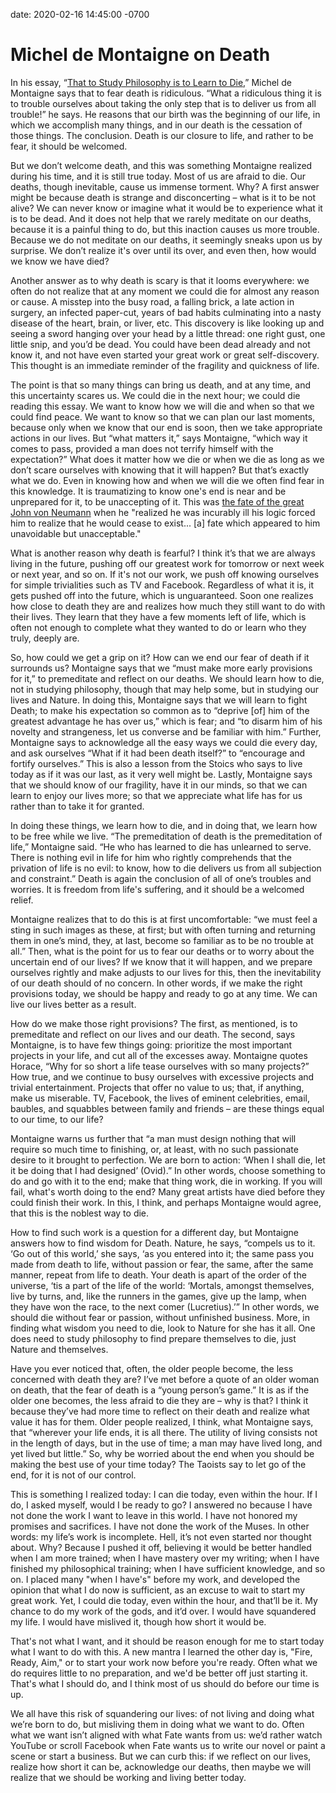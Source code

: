 
date: 2020-02-16 14:45:00 -0700

# Michel de Montaigne on Death

In his essay, “[That to Study Philosophy is to Learn to Die](https://www.gutenberg.org/files/3600/3600-h/3600-h.htm#link2HCH0019 "Montaigne on Gutenberg Project"),” Michel de Montaigne says that to fear death is ridiculous. “What a ridiculous thing it is to trouble ourselves about taking the only step that is to deliver us from all trouble!” he says. He reasons that our birth was the beginning of our life, in which we accomplish many things, and in our death is the cessation of those things. The conclusion. Death is our closure to life, and rather to be fear, it should be welcomed.

But we don’t welcome death, and this was something Montaigne realized during his time, and it is still true today. Most of us are afraid to die. Our deaths, though inevitable, cause us immense torment. Why? A first answer might be because death is strange and disconcerting – what is it to be not alive? We can never know or imagine what it would be to experience what it is to be dead. And it does not help that we rarely meditate on our deaths, because it is a painful thing to do, but this inaction causes us more trouble. Because we do not meditate on our deaths, it seemingly sneaks upon us by surprise. We don’t realize it's over until its over, and even then, how would we know we have died?

Another answer as to why death is scary is that it looms everywhere: we often do not realize that at any moment we could die for almost any reason or cause. A misstep into the busy road, a falling brick, a late action in surgery, an infected paper-cut, years of bad habits culminating into a nasty disease of the heart, brain, or liver, etc. This discovery is like looking up and seeing a sword hanging over your head by a little thread: one right gust, one little snip, and you’d be dead. You could have been dead already and not know it, and not have even started your great work or great self-discovery. This thought is an immediate reminder of the fragility and quickness of life.

The point is that so many things can bring us death, and at any time, and this uncertainty scares us. We could die in the next hour; we could die reading this essay. We want to know how we will die and when so that we could find peace. We want to know so that we can plan our last moments, because only when we know that our end is soon, then we take appropriate actions in our lives. But “what matters it,” says Montaigne, “which way it comes to pass, provided a man does not terrify himself with the expectation?” What does it matter how we die or when we die as long as we don’t scare ourselves with knowing that it will happen? But that’s exactly what we do. Even in knowing how and when we will die we often find fear in this knowledge. It is traumatizing to know one's end is near and be unprepared for it, to be unaccepting of it. This was [the fate of the great John von Neumann](https://books.google.com/books?id=YZd9DAAAQBAJ&pg=PA65#v=onepage&q&f=false "The Portfolio Theorists: von Neumann, Savage, Arrow and Markowitz") when he "realized he was incurably ill his logic forced him to realize that he would cease to exist... \[a\] fate which appeared to him unavoidable but unacceptable."

What is another reason why death is fearful? I think it’s that we are always living in the future, pushing off our greatest work for tomorrow or next week or next year, and so on. If it's not our work, we push off knowing ourselves for simple trivialities such as TV and Facebook. Regardless of what it is, it gets pushed off into the future, which is unguaranteed. Soon one realizes how close to death they are and realizes how much they still want to do with their lives. They learn that they have a few moments left of life, which is often not enough to complete what they wanted to do or learn who they truly, deeply are.

So, how could we get a grip on it? How can we end our fear of death if it surrounds us? Montaigne says that we “must make more early provisions for it,” to premeditate and reflect on our deaths. We should learn how to die, not in studying philosophy, though that may help some, but in studying our lives and Nature. In doing this, Montaigne says that we will learn to fight Death; to make his expectation so common as to “deprive \[of\] him of the greatest advantage he has over us,” which is fear; and “to disarm him of his novelty and strangeness, let us converse and be familiar with him.” Further, Montaigne says to acknowledge all the easy ways we could die every day, and ask ourselves “What if it had been death itself?” to “encourage and fortify ourselves.” This is also a lesson from the Stoics who says to live today as if it was our last, as it very well might be. Lastly, Montaigne says that we should know of our fragility, have it in our minds, so that we can learn to enjoy our lives more; so that we appreciate what life has for us rather than to take it for granted.

In doing these things, we learn how to die, and in doing that, we learn how to be free while we live. “The premeditation of death is the premeditation of life,” Montaigne said. “He who has learned to die has unlearned to serve. There is nothing evil in life for him who rightly comprehends that the privation of life is no evil: to know, how to die delivers us from all subjection and constraint.” Death is again the conclusion of all of one’s troubles and worries. It is freedom from life's suffering, and it should be a welcomed relief.

Montaigne realizes that to do this is at first uncomfortable: “we must feel a sting in such images as these, at first; but with often turning and returning them in one’s mind, they, at last, become so familiar as to be no trouble at all.” Then, what is the point for us to fear our deaths or to worry about the uncertain end of our lives? If we know that it will happen, and we prepare ourselves rightly and make adjusts to our lives for this, then the inevitability of our death should of no concern. In other words, if we make the right provisions today, we should be happy and ready to go at any time. We can live our lives better as a result.

How do we make those right provisions? The first, as mentioned, is to premeditate and reflect on our lives and our death. The second, says Montaigne, is to have few things going: prioritize the most important projects in your life, and cut all of the excesses away. Montaigne quotes Horace, “Why for so short a life tease ourselves with so many projects?” How true, and we continue to busy ourselves with excessive projects and trivial entertainment. Projects that offer no value to us; that, if anything, make us miserable. TV, Facebook, the lives of eminent celebrities, email, baubles, and squabbles between family and friends – are these things equal to our time, to our life?

Montaigne warns us further that “a man must design nothing that will require so much time to finishing, or, at least, with no such passionate desire to it brought to perfection. We are born to action: ‘When I shall die, let it be doing that I had designed’ (Ovid).” In other words, choose something to do and go with it to the end; make that thing work, die in working. If you will fail, what's worth doing to the end? Many great artists have died before they could finish their work. In this, I think, and perhaps Montaigne would agree, that this is the noblest way to die.

How to find such work is a question for a different day, but Montaigne answers how to find wisdom for Death. Nature, he says, “compels us to it. ‘Go out of this world,’ she says, ‘as you entered into it; the same pass you made from death to life, without passion or fear, the same, after the same manner, repeat from life to death. Your death is apart of the order of the universe, ‘tis a part of the life of the world: ‘Mortals, amongst themselves, live by turns, and, like the runners in the games, give up the lamp, when they have won the race, to the next comer (Lucretius).’” In other words, we should die without fear or passion, without unfinished business. More, in finding what wisdom you need to die, look to Nature for she has it all. One does need to study philosophy to find prepare themselves to die, just Nature and themselves.

Have you ever noticed that, often, the older people become, the less concerned with death they are? I’ve met before a quote of an older woman on death, that the fear of death is a “young person’s game.” It is as if the older one becomes, the less afraid to die they are – why is that? I think it because they’ve had more time to reflect on their death and realize what value it has for them. Older people realized, I think, what Montaigne says, that “wherever your life ends, it is all there. The utility of living consists not in the length of days, but in the use of time; a man may have lived long, and yet lived but little.” So, why be worried about the end when you should be making the best use of your time today? The Taoists say to let go of the end, for it is not of our control.

This is something I realized today: I can die today, even within the hour. If I do, I asked myself, would I be ready to go? I answered no because I have not done the work I want to leave in this world. I have not honored my promises and sacrifices. I have not done the work of the Muses. In other words: my life’s work is incomplete. Hell, it’s not even started nor thought about. Why? Because I pushed it off, believing it would be better handled when I am more trained; when I have mastery over my writing; when I have finished my philosophical training; when I have sufficient knowledge, and so on. I placed many "when I have's" before my work, and developed the opinion that what I do now is sufficient, as an excuse to wait to start my great work. Yet, I could die today, even within the hour, and that’ll be it. My chance to do my work of the gods, and it’d over. I would have squandered my life. I would have mislived it, though how short it would be.

That's not what I want, and it should be reason enough for me to start today what I want to do with this. A new mantra I learned the other day is, "Fire, Ready, Aim," or to start your work now before you're ready. Often what we do requires little to no preparation, and we'd be better off just starting it. That's what I should do, and I think most of us should do before our time is up.

We all have this risk of squandering our lives: of not living and doing what we’re born to do, but misliving them in doing what we want to do. Often what we want isn’t aligned with what Fate wants from us: we’d rather watch YouTube or scroll Facebook when Fate wants us to write our novel or paint a scene or start a business. But we can curb this: if we reflect on our lives, realize how short it can be, acknowledge our deaths, then maybe we will realize that we should be working and living better today.
